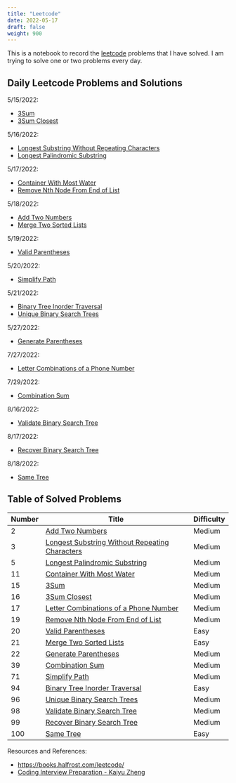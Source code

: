 ```yaml
---
title: "Leetcode"
date: 2022-05-17
draft: false
weight: 900
---
```


This is a notebook to record the [leetcode](https://leetcode.com/) problems that I have solved. I am trying to solve one or two problems every day.

## Daily Leetcode Problems and Solutions

5/15/2022:

* [3Sum](https://notes.jinjunliu.com/8_leetcode/8.1_array/#3sum)
* [3Sum Closest](https://notes.jinjunliu.com/8_leetcode/8.1_array/#3sum-closest)

5/16/2022:

* [Longest Substring Without Repeating Characters](https://notes.jinjunliu.com/8_leetcode/8.2_string/#longest-substring-without-repeating-characters)
* [Longest Palindromic Substring](https://notes.jinjunliu.com/8_leetcode/8.2_string/#longest-palindromic-substring)

5/17/2022:

* [Container With Most Water](https://notes.jinjunliu.com/8_leetcode/8.3_two_pointers/#container-with-most-water)
* [Remove Nth Node From End of List](https://notes.jinjunliu.com/8_leetcode/8.3_two_pointers/#remove-nth-node-from-end-of-list)

5/18/2022:

* [Add Two Numbers](https://notes.jinjunliu.com/8_leetcode/8.4_linked_list/#add-two-numbers)
* [Merge Two Sorted Lists](https://notes.jinjunliu.com/8_leetcode/8.4_linked_list/#merge-two-sorted-lists)

5/19/2022:

* [Valid Parentheses](https://notes.jinjunliu.com/8_leetcode/8.5_stack/#valid-parentheses)

5/20/2022:

* [Simplify Path](https://notes.jinjunliu.com/8_leetcode/8.5_stack/#simplify-path)

5/21/2022:

* [Binary Tree Inorder Traversal](https://notes.jinjunliu.com/8_leetcode/8.6_tree/#binary-tree-inorder-traversal)
* [Unique Binary Search Trees](https://notes.jinjunliu.com/8_leetcode/8.6_tree/#unique-binary-search-trees)

5/27/2022:

* [Generate Parentheses](https://notes.jinjunliu.com/8_leetcode/8.7_dynamic_programming/#generate-parentheses)

7/27/2022:

* [Letter Combinations of a Phone Number](https://notes.jinjunliu.com/8_leetcode/8.8_backtracking/#letter-combinations-of-a-phone-number)

7/29/2022:

* [Combination Sum](https://notes.jinjunliu.com/8_leetcode/8.8_backtracking/#combination-sum)

8/16/2022:

* [Validate Binary Search Tree](https://notes.jinjunliu.com/8_leetcode/8.9_dfs/#validate-binary-search-tree)

8/17/2022:

* [Recover Binary Search Tree](https://notes.jinjunliu.com/8_leetcode/8.9_dfs/#recover-binary-search-tree)

8/18/2022:

* [Same Tree](https://notes.jinjunliu.com/8_leetcode/8.10_bfs/#same-tree)

## Table of Solved Problems

| Number | Title | Difficulty |
| ------ | ----- | ---------- |
| 2 | [Add Two Numbers](https://leetcode.com/problems/add-two-numbers/) | Medium |
| 3 | [Longest Substring Without Repeating Characters](https://leetcode.com/problems/longest-substring-without-repeating-characters/) | Medium |
| 5 | [Longest Palindromic Substring](https://leetcode.com/problems/longest-palindromic-substring/) | Medium |
| 11 | [Container With Most Water](https://leetcode.com/problems/container-with-most-water/) | Medium |
| 15 | [3Sum](https://leetcode.com/problems/3sum/) | Medium |
| 16 | [3Sum Closest](https://leetcode.com/problems/3sum-closest/) | Medium |
| 17 | [Letter Combinations of a Phone Number](https://leetcode.com/problems/letter-combinations-of-a-phone-number/) | Medium |
| 19 | [Remove Nth Node From End of List](https://leetcode.com/problems/remove-nth-node-from-end-of-list/) | Medium |
| 20 | [Valid Parentheses](https://leetcode.com/problems/valid-parentheses/) | Easy |
| 21 | [Merge Two Sorted Lists](https://leetcode.com/problems/merge-two-sorted-lists/) | Easy |
| 22 | [Generate Parentheses](https://leetcode.com/problems/generate-parentheses/) | Medium |
| 39 | [Combination Sum](https://leetcode.com/problems/combination-sum/) | Medium |
| 71 | [Simplify Path](https://leetcode.com/problems/simplify-path/) | Medium |
| 94 | [Binary Tree Inorder Traversal](https://leetcode.com/problems/binary-tree-inorder-traversal/) | Easy |
| 96 | [Unique Binary Search Trees](https://leetcode.com/problems/unique-binary-search-trees/) | Medium |
| 98 | [Validate Binary Search Tree](https://leetcode.com/problems/validate-binary-search-tree/) | Medium |
| 99 | [Recover Binary Search Tree](https://leetcode.com/problems/recover-binary-search-tree/) | Medium |
| 100 | [Same Tree](https://leetcode.com/problems/same-tree/) | Easy |


Resources and References:

* https://books.halfrost.com/leetcode/
* [Coding Interview Preparation - Kaiyu Zheng](/docs/Coding_Interview_Preparation_document.pdf)

